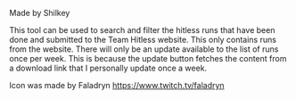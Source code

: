Made by Shilkey

This tool can be used to search and filter the hitless runs that have been done and submitted to the Team Hitless website. This only contains runs from the website.
There will only be an update available to the list of runs once per week. This is because the update button fetches the content from a download link that I personally update once a week.

Icon was made by Faladryn https://www.twitch.tv/faladryn
